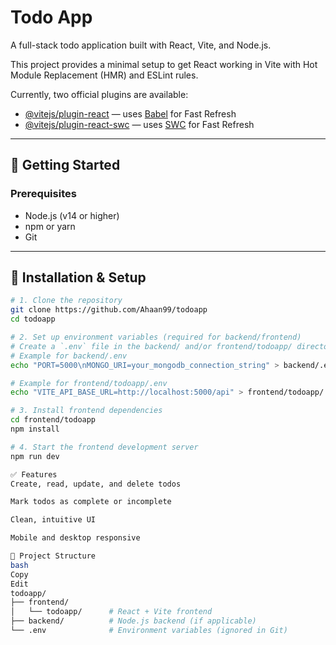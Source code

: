 # Todo App

A full-stack todo application built with React, Vite, and Node.js.

This project provides a minimal setup to get React working in Vite with Hot Module Replacement (HMR) and ESLint rules.

Currently, two official plugins are available:

- [@vitejs/plugin-react](https://github.com/vitejs/vite-plugin-react) — uses [Babel](https://babeljs.io/) for Fast Refresh
- [@vitejs/plugin-react-swc](https://github.com/vitejs/vite-plugin-react-swc) — uses [SWC](https://swc.rs/) for Fast Refresh

---

## 🔧 Getting Started

### Prerequisites

- Node.js (v14 or higher)
- npm or yarn
- Git

---

## 🚀 Installation & Setup

```bash
# 1. Clone the repository
git clone https://github.com/Ahaan99/todoapp
cd todoapp

# 2. Set up environment variables (required for backend/frontend)
# Create a `.env` file in the backend/ and/or frontend/todoapp/ directory
# Example for backend/.env
echo "PORT=5000\nMONGO_URI=your_mongodb_connection_string" > backend/.env

# Example for frontend/todoapp/.env
echo "VITE_API_BASE_URL=http://localhost:5000/api" > frontend/todoapp/.env

# 3. Install frontend dependencies
cd frontend/todoapp
npm install

# 4. Start the frontend development server
npm run dev

✅ Features
Create, read, update, and delete todos

Mark todos as complete or incomplete

Clean, intuitive UI

Mobile and desktop responsive

📁 Project Structure
bash
Copy
Edit
todoapp/
├── frontend/
│   └── todoapp/      # React + Vite frontend
├── backend/          # Node.js backend (if applicable)
└── .env              # Environment variables (ignored in Git)
